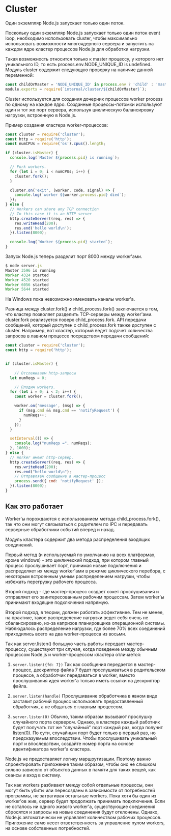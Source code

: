 # Cluster

Один экземпляр Node.js запускает только один поток.

Поскольку один экземпляр Node.js запускает только один поток event loop, необходимо использовать cluster, чтобы
максимально использовать возможности многоядерного сервера и запустить на каждом ядре кластер процессов Node.js для обработки нагрузки. 

Такая возможность относится только к master процессу, у которого нет уникального ID, то есть process.env.NODE_UNIQUE_ID is
undefined. Модуль cluster содержит следующую проверку на наличие данной переменной:

```javascript
const childOrMaster = 'NODE_UNIQUE_ID' in process.env ? 'child' : 'master';
module.exports = require(`internal/cluster/${childOrMaster}`);
```

Cluster используется для создания дочерних процессов worker process по одному на каждое ядро. Созданные процессы-потомки используют один и тот же порт сервера, используя циклическую балансировку нагрузки, встроенную в Node.js.

Пример создания кластера worker-процессов:

```javascript
const cluster = require('cluster');
const http = require('http');
const numCPUs = require('os').cpus().length;

if (cluster.isMaster) {
  console.log(`Master ${process.pid} is running`);

  // Fork workers.
  for (let i = 0; i < numCPUs; i++) {
    cluster.fork();
  }

  cluster.on('exit', (worker, code, signal) => {
    console.log(`worker ${worker.process.pid} died`);
  });
} else {
  // Workers can share any TCP connection
  // In this case it is an HTTP server
  http.createServer((req, res) => {
    res.writeHead(200);
    res.end('hello world\n');
  }).listen(8000);

  console.log(`Worker ${process.pid} started`);
}

```

Запуск Node.js теперь разделит порт 8000 между worker'ами.

 ```javascript
$ node server.js
Master 3596 is running
Worker 4324 started
Worker 4520 started
Worker 6056 started
Worker 5644 started
```

На Windows пока невозможно именовать каналы worker'а.

Разница между cluster.fork() и child_process.fork() заключается в том, что кластер позволяет разделить TCP-серверы между worker'ами. cluster.fork реализуется поверх child_process.fork. API передачи сообщений, который доступен с child_process.fork также доступен с cluster. Например, вот кластер, который ведет подсчет количества запросов в лавном процессе посредством передачи сообщений:

```js
const cluster = require('cluster');
const http = require('http');


if (cluster.isMaster) {
    
    // Отслеживаем http-запросы
  let numReqs = 0;

    // Плодим workers.
  for (let i = 0; i < 2; i++) {
    const worker = cluster.fork();

    worker.on('message', (msg) => {
      if (msg.cmd && msg.cmd == 'notifyRequest') {
        numReqs++;
      }
    });
  }

  setInterval(() => {
    console.log("numReqs =", numReqs);
  }, 1000);
} else {
  // Worker имеют http-сервер.
  http.createServer((req, res) => {
    res.writeHead(200);
    res.end("hello world\n");
    // Отправляем сообщение в мастер-процесс
    process.send({ cmd: 'notifyRequest' });
  }).listen(8000);
}
```

## Как это работает

Worker'ы порождаются с использованием метода child_process.fork(), так что они могут связываться с родителем по IPC и передавать серверные обработчики событий вперед и назад.

Модуль кластера содержит два метода распределения входящих соединений.

Первый метод (и используемый по умолчанию на всех платформах, кроме windows) - это циклический подход, при котором главный процесс прослушивает порт, принимая новые подключения и распределяет их между worker'ами в режиме циклического перебора, с некоторым встроенным умным распределением нагрузки, чтобы избежать перегрузку рабочего процесса.

Второй подход - где мастер-процесс создает сокет прослушивания и отправляет его заинтересованным рабочим процессам. Затем worker'ы принимают входящие подключения напрямую.

Второй подход, в теории, должен работать эффективнее. Тем не менее, на практике, такое распределение нагрузки ведет себя очень не сбалансировано, из-за капризов планировщика операционной системы. Наблюдалось распределение нагрузки, где более 70% всех соединений приходились всего на два worker-процесса из восьми.

Так как server.listen() большую часть работы передает мастер-процессу, существуют три случая, когда поведение между обычным процессом Node.js и worker-процессом кластера отличается:

 1. ```server.listen({fd: 7})``` Так как сообщения передается в мастер-процесс, дескриптор файла 7 будет прослушиваться в родительском процессе, а обработчик передаваться в worker, вместо прослушивания идея worker'а только иметь ссылки на дескриптор файла.

 2. ```server.listen(handle)``` Прослушивание обработчика в явном виде заставит рабочий процесс использовать предоставленный обработчик, а не общаться с главным процессом.

 3. ```server.listen(0)``` Обычно, таким образом вызывают прослушку случайного порта сервером. Однако, в кластере каждый работник будет получать тот же "случайный" порт каждый раз, когда получит listen(0). По сути, случайным порт будет только в первый раз, но предсказуемым впоследствии. Чтобы прослушивать уникальный порт и впоследствии, создайте номер порта на основе идентификатора worker'а кластера.

Node.js не предоставляет логику маршрутизации. Поэтому важно спроектировать приложение таким образом, чтобы оно не слишком сильно зависело от объектов данных в памяти для таких вещей, как сеансы и вход в систему.

Так как workers разбивают между собой отдельные процессы, они могут быть убиты или пересозданы в зависимости от потребностей программы, не затрагивая остальные workers. Пока хотя бы один из worker'ов жив, сервер будет продолжать принимать подключения. Если не осталось ни одного живого worker'а, существующие соединения сбросятся и запросы на новые соединения будут отклонены. Однако, Node.js автоматически не управляет количеством рабочих процессов. Приложение само несет ответственность за управление пулом workers, на основе собственных потребностей.

